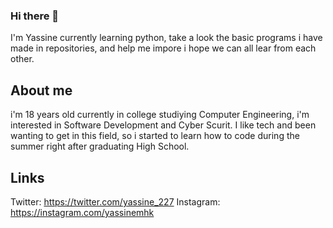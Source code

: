 ### Hi there 👋

I'm Yassine currently learning python, take a look the basic programs i have made in repositories, and help me impore i hope we can all lear from each other.


## About me

i'm 18 years old currently in college studiying Computer Engineering, i'm interested in Software Development and Cyber Scurit. I like tech and been wanting to get in this field, so i started to learn how to code during the summer right after graduating High School.


## Links

Twitter: https://twitter.com/yassine_227
Instagram: https://instagram.com/yassinemhk
